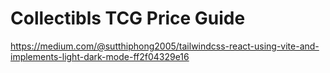# Collectibls TCG Price Guide

https://medium.com/@sutthiphong2005/tailwindcss-react-using-vite-and-implements-light-dark-mode-ff2f04329e16
